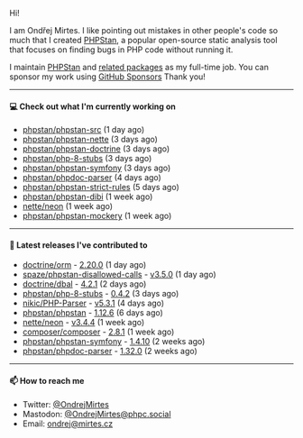 Hi!

I am Ondřej Mirtes. I like pointing out mistakes in other people's code so much that I created [PHPStan](https://phpstan.org/), a popular open-source static analysis tool that focuses on finding bugs in PHP code without running it.

I maintain [PHPStan](https://github.com/phpstan/phpstan) and [related packages](https://github.com/phpstan/) as my full-time job. You can sponsor my work using [GitHub Sponsors](https://github.com/sponsors/ondrejmirtes) Thank you!

---

#### 💻 Check out what I'm currently working on

- [phpstan/phpstan-src](https://github.com/phpstan/phpstan-src) (1 day ago)
- [phpstan/phpstan-nette](https://github.com/phpstan/phpstan-nette) (3 days ago)
- [phpstan/phpstan-doctrine](https://github.com/phpstan/phpstan-doctrine) (3 days ago)
- [phpstan/php-8-stubs](https://github.com/phpstan/php-8-stubs) (3 days ago)
- [phpstan/phpstan-symfony](https://github.com/phpstan/phpstan-symfony) (3 days ago)
- [phpstan/phpdoc-parser](https://github.com/phpstan/phpdoc-parser) (4 days ago)
- [phpstan/phpstan-strict-rules](https://github.com/phpstan/phpstan-strict-rules) (5 days ago)
- [phpstan/phpstan-dibi](https://github.com/phpstan/phpstan-dibi) (1 week ago)
- [nette/neon](https://github.com/nette/neon) (1 week ago)
- [phpstan/phpstan-mockery](https://github.com/phpstan/phpstan-mockery) (1 week ago)

---

#### 🔭 Latest releases I've contributed to

- [doctrine/orm](https://github.com/doctrine/orm) - [2.20.0](https://github.com/doctrine/orm/releases/tag/2.20.0) (1 day ago)
- [spaze/phpstan-disallowed-calls](https://github.com/spaze/phpstan-disallowed-calls) - [v3.5.0](https://github.com/spaze/phpstan-disallowed-calls/releases/tag/v3.5.0) (1 day ago)
- [doctrine/dbal](https://github.com/doctrine/dbal) - [4.2.1](https://github.com/doctrine/dbal/releases/tag/4.2.1) (2 days ago)
- [phpstan/php-8-stubs](https://github.com/phpstan/php-8-stubs) - [0.4.2](https://github.com/phpstan/php-8-stubs/releases/tag/0.4.2) (3 days ago)
- [nikic/PHP-Parser](https://github.com/nikic/PHP-Parser) - [v5.3.1](https://github.com/nikic/PHP-Parser/releases/tag/v5.3.1) (4 days ago)
- [phpstan/phpstan](https://github.com/phpstan/phpstan) - [1.12.6](https://github.com/phpstan/phpstan/releases/tag/1.12.6) (6 days ago)
- [nette/neon](https://github.com/nette/neon) - [v3.4.4](https://github.com/nette/neon/releases/tag/v3.4.4) (1 week ago)
- [composer/composer](https://github.com/composer/composer) - [2.8.1](https://github.com/composer/composer/releases/tag/2.8.1) (1 week ago)
- [phpstan/phpstan-symfony](https://github.com/phpstan/phpstan-symfony) - [1.4.10](https://github.com/phpstan/phpstan-symfony/releases/tag/1.4.10) (2 weeks ago)
- [phpstan/phpdoc-parser](https://github.com/phpstan/phpdoc-parser) - [1.32.0](https://github.com/phpstan/phpdoc-parser/releases/tag/1.32.0) (2 weeks ago)

---

#### 📫 How to reach me

- Twitter: [@OndrejMirtes](https://twitter.com/ondrejmirtes)
- Mastodon: [@OndrejMirtes@phpc.social](https://phpc.social/@OndrejMirtes)
- Email: [ondrej@mirtes.cz](mailto:ondrej@mirtes.cz)
